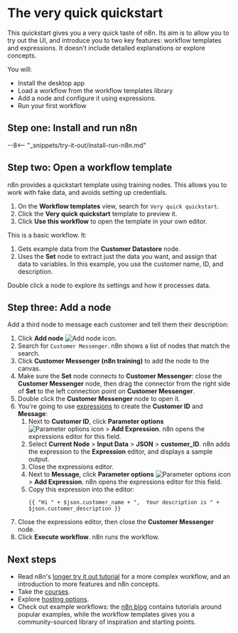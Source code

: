 # The very quick quickstart

This quickstart gives you a very quick taste of n8n. Its aim is to allow you to try out the UI, and introduce you to two key features: workflow templates and expressions. It doesn't include detailed explanations or explore concepts.

You will:

* Install the desktop app
* Load a workflow from the workflow templates library
* Add a node and configure it using expressions.
* Run your first workflow

## Step one: Install and run n8n

--8<-- "_snippets/try-it-out/install-run-n8n.md"

## Step two: Open a workflow template

n8n provides a quickstart template using training nodes. This allows you to work with fake data, and avoids setting up credentials.

1. On the **Workflow templates** view, search for `Very quick quickstart`.
2. Click the **Very quick quickstart** template to preview it.
3. Click **Use this workflow** to open the template in your own editor.

This is a basic workflow. It:

1. Gets example data from the **Customer Datastore** node.
2. Uses the **Set** node to extract just the data you want, and assign that data to variables. In this example, you use the customer name, ID, and description.

Double click a node to explore its settings and how it processes data.

## Step three: Add a node

Add a third node to message each customer and tell them their description:

1. Click **Add node** <span class="inline-image">![Add node icon](/_images/try-it-out/quickstart/add-node.png)</span>.
2. Search for `Customer Messenger`. n8n shows a list of nodes that match the search.
3. Click **Customer Messenger (n8n training)** to add the node to the canvas.
4. Make sure the **Set** node connects to **Customer Messenger**: close the **Customer Messenger** node, then drag the connector from the right side of **Set** to the left connection point on **Customer Messenger**.
5. Double click the **Customer Messenger** node to open it.
6. You're going to use [expressions](/code-examples/expressions/) to create the **Customer ID** and **Message**:
    1. Next to **Customer ID**, click **Parameter options** <span class="inline-image">![Parameter options icon](/_images/try-it-out/quickstart/parameter-options.png)</span> > **Add Expression**. n8n opens the expressions editor for this field.
    2. Select **Current Node** > **Input Data** > **JSON** > **customer_ID**. n8n adds the expression to the **Expression** editor, and displays a sample output.
    3. Close the expressions editor.
    4. Next to **Message**, click **Parameter options** <span class="inline-image">![Parameter options icon](/_images/try-it-out/quickstart/parameter-options.png)</span> > **Add Expression**. n8n opens the expressions editor for this field.
    5. Copy this expression into the editor:
        ```
        {{ "Hi " + $json.customer_name + ",  Your description is " + $json.customer_description }}
        ```
7. Close the expressions editor, then close the **Customer Messenger** node.
8. Click **Execute workflow**. n8n runs the workflow.


## Next steps

* Read n8n's [longer try it out tutorial](/try-it-out/longer-introduction/) for a more complex workflow, and an introduction to more features and n8n concepts.
* Take the [courses](/courses/).
* Explore [hosting options](/hosting/options/).
* Check out example workflows: the [n8n blog](https://n8n.io/blog/tag/tutorial/) contains tutorials around popular examples, while the workflow templates gives you a community-sourced library of inspiration and starting points.

